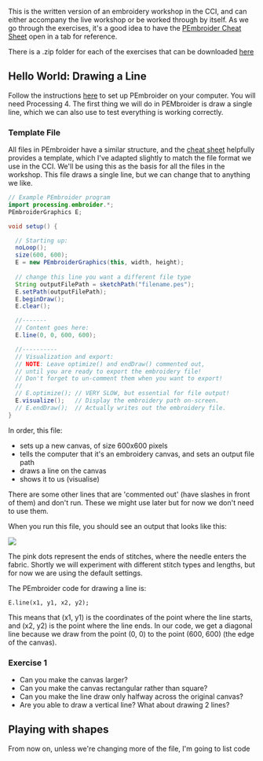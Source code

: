 This is the written version of an embroidery workshop in the CCI, and can either accompany the live workshop or be worked through by itself. As we go through the exercises, it's a good idea to have the [PEmbroider Cheat Sheet](https://github.com/CreativeInquiry/PEmbroider/blob/master/PEmbroider_Cheat_Sheet.md) open in a tab for reference.

There is a .zip folder for each of the exercises that can be downloaded [here]()

## Hello World: Drawing a Line

Follow the instructions [here](https://github.com/CreativeInquiry/PEmbroider#getting-started-with-pembroider-in-processing) to set up PEmbroider on your computer. You will need Processing 4. The first thing we will do in PEMbroider is draw a single line, which we can also use to test everything is working correctly.

### Template File

All files in PEmbroider have a similar structure, and the [cheat sheet]((https://github.com/CreativeInquiry/PEmbroider/blob/master/PEmbroider_Cheat_Sheet.md) ) helpfully provides a template, which I've adapted slightly to match the file format we use in the CCI. We'll be using this as the basis for all the files in the workshop. This file draws a single line, but we can change that to anything we like.

```java
// Example PEmbroider program
import processing.embroider.*;
PEmbroiderGraphics E;

void setup() {

  // Starting up:
  noLoop();
  size(600, 600);
  E = new PEmbroiderGraphics(this, width, height);
  
  // change this line you want a different file type
  String outputFilePath = sketchPath("filename.pes"); 
  E.setPath(outputFilePath); 
  E.beginDraw();
  E.clear();

  //-------
  // Content goes here:
  E.line(0, 0, 600, 600); 

  //----------  
  // Visualization and export:
  // NOTE: Leave optimize() and endDraw() commented out,
  // until you are ready to export the embroidery file! 
  // Don't forget to un-comment them when you want to export!
  //
  // E.optimize(); // VERY SLOW, but essential for file output! 
  E.visualize();   // Display the embroidery path on-screen.
  // E.endDraw();  // Actually writes out the embroidery file.
}
```

In order, this file:
* sets up a new canvas, of size 600x600 pixels
* tells the computer that it's an embroidery canvas, and sets an output file path
* draws a line on the canvas
* shows it to us (visualise)

There are some other lines that are 'commented out' (have slashes in front of them) and don't run. These we might use later but for now we don't need to use them.

When you run this file, you should see an output that looks like this:

[![](https://wiki.cci.arts.ac.uk/uploads/images/gallery/2022-08/scaled-1680-/oNeiDiDCFCcp0wjG-image-1660208322307-58-38.png)](https://wiki.cci.arts.ac.uk/uploads/images/gallery/2022-08/oNeiDiDCFCcp0wjG-image-1660208322307-58-38.png)

The pink dots represent the ends of stitches, where the needle enters the fabric. Shortly we will experiment with different stitch types and lengths, but for now we are using the default settings.

The PEmbroider code for drawing a line is:

```
E.line(x1, y1, x2, y2);
```

This means that (x1, y1) is the coordinates of the point where the line starts, and (x2, y2) is the point where the line ends. In our code, we get a diagonal line because we draw from the point (0, 0) to the point (600, 600) (the edge of the canvas).

### Exercise 1

* Can you make the canvas larger? 
* Can you make the canvas rectangular rather than square?
* Can you make the line draw only halfway across the original canvas?
* Are you able to draw a vertical line? What about drawing 2 lines?

## Playing with shapes

From now on, unless we're changing more of the file, I'm going to list code 